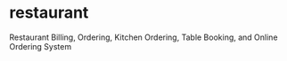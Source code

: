 # restaurant
Restaurant Billing, Ordering, Kitchen Ordering, Table Booking, and Online Ordering System
